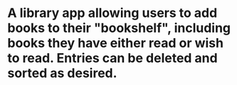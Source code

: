 # A library app allowing users to add books to their "bookshelf", including books they have either read or wish to read. Entries can be deleted and sorted as desired. 
